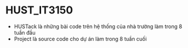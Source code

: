 # HUST_IT3150
- HUSTack là những bài code trên hệ thống của nhà trường làm trong 8 tuần đầu
- Project là source code cho dự án làm trong 8 tuần cuối
